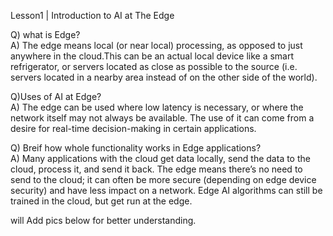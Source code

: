 Lesson1 | Introduction to AI at The Edge 

Q) what is Edge?  
A) The edge means local (or near local) processing, as opposed to just anywhere in the cloud.This can be an actual local device like a smart refrigerator,
   or servers located as close as possible to the source (i.e. servers located in a nearby area instead of on the other side of the world).

Q)Uses of AI at Edge?  
A) The edge can be used where low latency is necessary, or where the network itself may not always be available. 
  The use of it can come from a desire for real-time decision-making in certain applications.
  
 Q) Breif how whole functionality works in Edge applications?  
 A) Many applications with the cloud get data locally, send the data to the cloud, process it, and send it back. The edge means there’s no need to send to the cloud; it can often be more secure (depending on edge device security) and have less impact on a network. 
    Edge AI algorithms can still be trained in the cloud, but get run at the edge.
   
   
   will Add pics below for better understanding.
